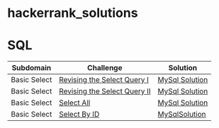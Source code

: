 # hackerrank_solutions
# SQL 
|Subdomain|Challenge|Solution|
|---- |----    |----  |
|Basic Select|[Revising the Select Query I](https://www.hackerrank.com/challenges/weather-observation-station-1/problem?h_r=next-challenge&h_v=legacy)|[MySql Solution](https://github.com/CodeNameKND14/hackerrank_solutions/blob/master/SQL/Weather_Observation_Station1.sql)|
|Basic Select|[Revising the Select Query II](https://www.hackerrank.com/challenges/revising-the-select-query-2/problem)|[MySql Solution](https://github.com/CodeNameKND14/hackerrank_solutions/blob/master/SQL/Weather_Observation_Station2.sql)|
|Basic Select     |[Select All](https://www.hackerrank.com/challenges/select-all-sql/problem)|[MySql Solution](https://github.com/CodeNameKND14/hackerrank_solutions/blob/master/SQL/Select_All.sql)|
|Basic Select| [Select By ID](https://www.hackerrank.com/challenges/select-by-id/problem)| [MySqlSolution]()
